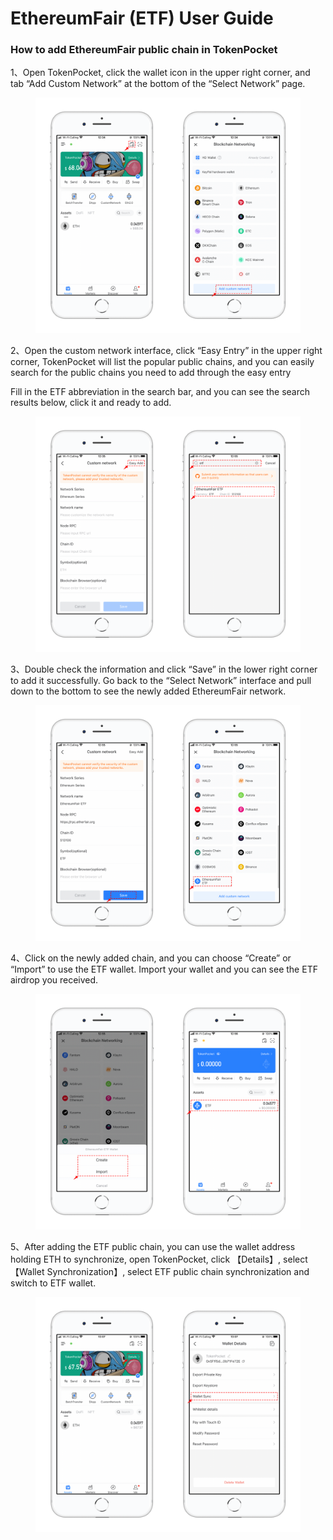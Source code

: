 # EthereumFair (ETF) User Guide

### How to add EthereumFair public chain in TokenPocket

1、Open TokenPocket, click the wallet icon in the upper right corner, and tab “Add Custom Network” at the bottom of the “Select Network” page.

<figure><img src="../../.gitbook/assets/1 (3).png" alt=""><figcaption></figcaption></figure>

2、Open the custom network interface, click “Easy Entry” in the upper right corner, TokenPocket will list the popular public chains, and you can easily search for the public chains you need to add through the easy entry

Fill in the ETF abbreviation in the search bar, and you can see the search results below, click it and ready to add.

<figure><img src="../../.gitbook/assets/2.png" alt=""><figcaption></figcaption></figure>

3、Double check the information and click “Save” in the lower right corner to add it successfully. Go back to the “Select Network” interface and pull down to the bottom to see the newly added EthereumFair network.

<figure><img src="../../.gitbook/assets/3.png" alt=""><figcaption></figcaption></figure>

4、Click on the newly added chain, and you can choose “Create” or “Import” to use the ETF wallet. Import your wallet and you can see the ETF airdrop you received.

<figure><img src="../../.gitbook/assets/4 (1).png" alt=""><figcaption></figcaption></figure>

5、After adding the ETF public chain, you can use the wallet address holding ETH to synchronize, open TokenPocket, click 【Details】, select 【Wallet Synchronization】, select ETF public chain synchronization and switch to ETF wallet.

<figure><img src="../../.gitbook/assets/5 (1).png" alt=""><figcaption></figcaption></figure>

